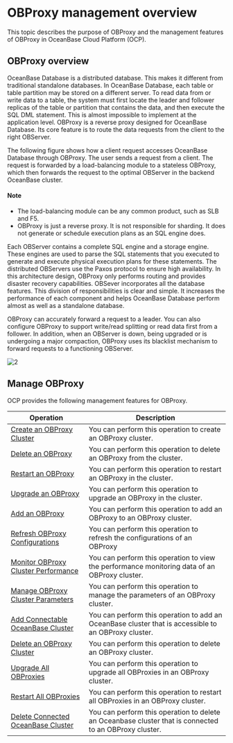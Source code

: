 # OBProxy management overview

This topic describes the purpose of OBProxy and the management features of OBProxy in OceanBase Cloud Platform (OCP).

## OBProxy overview

OceanBase Database is a distributed database. This makes it different from traditional standalone databases. In OceanBase Database, each table or table partition may be stored on a different server. To read data from or write data to a table, the system must first locate the leader and follower replicas of the table or partition that contains the data, and then execute the SQL DML statement. This is almost impossible to implement at the application level. OBProxy is a reverse proxy designed for OceanBase Database. Its core feature is to route the data requests from the client to the right OBServer.

The following figure shows how a client request accesses OceanBase Database through OBProxy. The user sends a request from a client. The request is forwarded by a load-balancing module to a stateless OBProxy, which then forwards the request to the optimal OBServer in the backend OceanBase cluster.

  <main id="notice" type='explain'>
    <h4>Note</h4>
    <ul>
    <li>The load-balancing module can be any common product, such as SLB and F5.</li>
    <li>OBProxy is just a reverse proxy. It is not responsible for sharding. It does not generate or schedule execution plans as an SQL engine does.</li>
    </ul>
  </main>

Each OBServer contains a complete SQL engine and a storage engine. These engines are used to parse the SQL statements that you executed to generate and execute physical execution plans for these statements. The distributed OBServers use the Paxos protocol to ensure high availability. In this architecture design, OBProxy only performs routing and provides disaster recovery capabilities. OBSever incorporates all the database features. This division of responsibilities is clear and simple. It increases the performance of each component and helps OceanBase Database perform almost as well as a standalone database.

OBProxy can accurately forward a request to a leader. You can also configure OBProxy to support write/read splitting or read data first from a follower. In addition, when an OBServer is down, being upgraded or is undergoing a major compaction, OBProxy uses its blacklist mechanism to forward requests to a functioning OBServer.

![2](https://help-static-aliyun-doc.aliyuncs.com/assets/img/en-US/1726967161/p184129.png)

## Manage OBProxy

OCP provides the following management features for OBProxy.

|                                     Operation                                      |                                              Description                                               |
|------------------------------------------------------------------------------------|--------------------------------------------------------------------------------------------------------|
| [Create an OBProxy Cluster](../../800.obproxy/100.create-an-obproxy-cluster-2.md)           | You can perform this operation to create an OBProxy cluster.                                           |
| [Delete an OBProxy](../../800.obproxy/300.delete-obproxy-cluster.md)                   | You can perform this operation to delete an OBProxy from the cluster.                                  |
| [Restart an OBProxy](../../800.obproxy/400.restart-obproxy-cluster.md)                  | You can perform this operation to restart an OBProxy in the cluster.                                   |
| [Upgrade an OBProxy](../../800.obproxy/500.upgrade-obproxy.md)                  | You can perform this operation to upgrade an OBProxy in the cluster.                                   |
| [Add an OBProxy](../../800.obproxy/600.add-obproxy.md)                      | You can perform this operation to add an OBProxy to an OBProxy cluster.                                |
| [Refresh OBProxy Configurations](../../800.obproxy/700.refresh-obproxy-configuration.md)      | You can perform this operation to refresh the configurations of an OBProxy                             |
| [Monitor OBProxy Cluster Performance](../../800.obproxy/800.monitor-obproxy-cluster-performance.md) | You can perform this operation to view the performance monitoring data of an OBProxy cluster.          |
| [Manage OBProxy Cluster Parameters](../../800.obproxy/900.obproxy-cluster-parameter-management.md)   | You can perform this operation to manage the parameters of an OBProxy cluster.                         |
| [Add Connectable OceanBase Cluster](../../800.obproxy/1000.add-a-connectable-ob-cluster.md)   | You can perform this operation to add an OceanBase cluster that is accessible to an OBProxy cluster.   |
| [Delete an OBProxy Cluster](../../800.obproxy/1100.delete-obproxy-cluster-1.md)           | You can perform this operation to delete an OBProxy cluster.                                           |
| [Upgrade All OBProxies](../../800.obproxy/1200.the-list-of-all-proxy-nodes-in-the-obproxy-cluster.md)               | You can perform this operation to upgrade all OBProxies in an OBProxy cluster.                         |
| [Restart All OBProxies](../../800.obproxy/1300.restarts-all-obproxy-nodes-in-the-obproxy-cluster.md)               | You can perform this operation to restart all OBProxies in an OBProxy cluster.                         |
| [Delete Connected OceanBase Cluster](../../800.obproxy/1400.delete-a-connected-ob-cluster.md)  | You can perform this operation to delete an Oceanbase cluster that is connected to an OBProxy cluster. |
